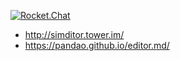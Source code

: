 [![Rocket.Chat](https://img.shields.io/badge/Rocket.Chat-Kuro-ff69b4.svg)](https://demo.rocket.chat/channel/kuro)

- http://simditor.tower.im/
- https://pandao.github.io/editor.md/
